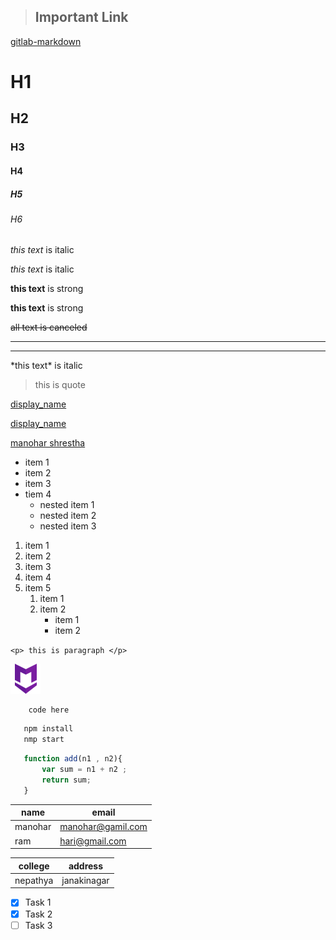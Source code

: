 
> ## Important Link
[gitlab-markdown](https://about.gitlab.com/handbook/markdown-guide/)

<!-- heading -->
# H1
## H2
### H3
#### H4
##### H5
###### H6 
<!-- Italics -->
*this text* is italic
<!-- or we can use underscore -->
_this text_ is italic
<!-- strong -->
**this text** is strong
<!-- or we can use double underscore -->
__this text__ is strong
<!-- strikethrough (Strikethrough uses two tildes) -->
~~all text is canceled~~ 
<!-- horizental line or Rule (triple hypens)-->

---
<!-- or we can use tripe underscore -->
___
<!-- back slash(\) in markdown syntx will show as it is syntax -->
\*this text\* is italic
<!-- blockquote( uses greater than(>) and text) -->
> this is quote
<!-- Links -->
[display_name](www.website.com)
<!-- links with title -->
[display_name](www.website.com "title")

[manohar shrestha](www.manoharstha.com.np "manohar")
<!-- to break line (use double enter in the end where you want to break-->

<!-- under order list (use *) -->
* item 1
* item 2
* item 3
* tiem 4
    * nested item 1
    * nested item 2
    * nested item 3
<!-- order list (use 1.) -->
1. item 1
1. item 2
1. item 3
1. item 4
1. item 5
    1. item 1
    1. item 2
        * item 1
        * item 2
            


<!-- inline code block (Code and Syntax Highlighting) back-ticks(`)-->
`<p> this is paragraph </p>`
<!-- images -->
![Mark-down Logo](https://github.com/adam-p/markdown-here/raw/master/src/common/images/icon48.png "this is logo")

<!-- github markdown -->

<!-- Code and Syntax Highlighting -->
 
```(here we should specify the language)
    code here
```

 ```bash
    npm install
    nmp start

 ```
 <!-- or for javascript -->

 ```javascript
    function add(n1 , n2){
        var sum = n1 + n2 ;
        return sum;
    }
 ```

 <!-- tables -->

 | name     | email     |
 |  -------  |----------|
| manohar   | manohar@gamil.com |
| ram       |   hari@gmail.com |

college | address
------- | -------
nepathya | janakinagar

<!-- task list notations -->
* [x] Task 1
* [x] Task 2
* [ ] Task 3